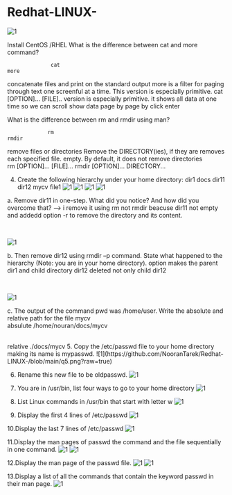 # Redhat-LINUX-
![1](https://www.redhat.com/themes/custom/rhdc/img/red-hat-social-share.jpg)


Install CentOS /RHEL
What is the difference between cat and more command?

                  cat                                                            more 
concatenate files and print on the standard output                more is a filter for paging through text one screenful at a time.                                                             This version is especially primitive.
cat [OPTION]... [FILE]..                                          version is especially primitive.
it shows all data at one time so we can scroll                    show data page by page by click enter 


What is the difference between rm and rmdir using man?

                 rm                                                              rmdir
remove files or directories                                       Remove the DIRECTORY(ies), if they are removes each specified file.                                                             empty. 
By default, it does not remove directories	                                                                                
rm [OPTION]... [FILE]...                                         rmdir [OPTION]... DIRECTORY...  


4. Create the following hierarchy under your home directory:
dir1 docs
dir11 dir12 mycv
file1
![1](https://github.com/NooranTarek/Redhat-LINUX-/blob/main/q4_pt1.png?raw=true)
![1](https://github.com/NooranTarek/Redhat-LINUX-/blob/main/q4_pt2.png?raw=true)
![1](https://github.com/NooranTarek/Redhat-LINUX-/blob/main/q4_pt3.png?raw=true)
![1](https://github.com/NooranTarek/Redhat-LINUX-/blob/main/q4_pt4.png?raw=true)

a. Remove dir11 in one-step. What did you notice? And how did you overcome that?
--> i remove it using rm not rmdir beacuse dir11 not empty and addedd option -r to remove the directory and its content.
<html></br></html>

![1](https://github.com/NooranTarek/Redhat-LINUX-/blob/main/q4_a.png?raw=true)

b. Then remove dir12 using rmdir –p command. State what happened to the
hierarchy (Note: you are in your home directory).
option makes the parent dir1 and child directory dir12 deleted not only child dir12
<html></br></html> 

![1](https://github.com/NooranTarek/Redhat-LINUX-/blob/main/q4-b.png?raw=true)


c. The output of the command pwd was /home/user. Write the absolute
and relative path for the file mycv <html></br></html> 
absulute   /home/nouran/docs/mycv
<html></br></html> 
relative  ./docs/mycv
5. Copy the /etc/passwd file to your home directory making its name is mypasswd.
![1](https://github.com/NooranTarek/Redhat-LINUX-/blob/main/q5.png?raw=true)

6. Rename this new file to be oldpasswd.
![1](https://github.com/NooranTarek/Redhat-LINUX-/blob/main/q6.png?raw=true)




7. You are in /usr/bin, list four ways to go to your home directory
![1](https://github.com/NooranTarek/Redhat-LINUX-/blob/main/q7.png?raw=true)






8. List Linux commands in /usr/bin that start with letter w
![1](https://github.com/NooranTarek/Redhat-LINUX-/blob/main/q8.png?raw=true)





9. Display the first 4 lines of /etc/passwd
![1](https://github.com/NooranTarek/Redhat-LINUX-/blob/main/q9.png?raw=true)





10.Display the last 7 lines of /etc/passwd
![1](https://github.com/NooranTarek/Redhat-LINUX-/blob/main/q10.png?raw=true)






11.Display the man pages of passwd the command and the file sequentially in one command.
![1](https://github.com/NooranTarek/Redhat-LINUX-/blob/main/q11a.png?raw=true)
![1](https://github.com/NooranTarek/Redhat-LINUX-/blob/main/q11.png?raw=true)





12.Display the man page of the passwd file.
![1](https://github.com/NooranTarek/Redhat-LINUX-/blob/main/q12a.png?raw=true)
![1](https://github.com/NooranTarek/Redhat-LINUX-/blob/main/q12.png?raw=true)






13.Display a list of all the commands that contain the keyword passwd in their man page.
![1](https://github.com/NooranTarek/Redhat-LINUX-/blob/main/q13.png?raw=true)



